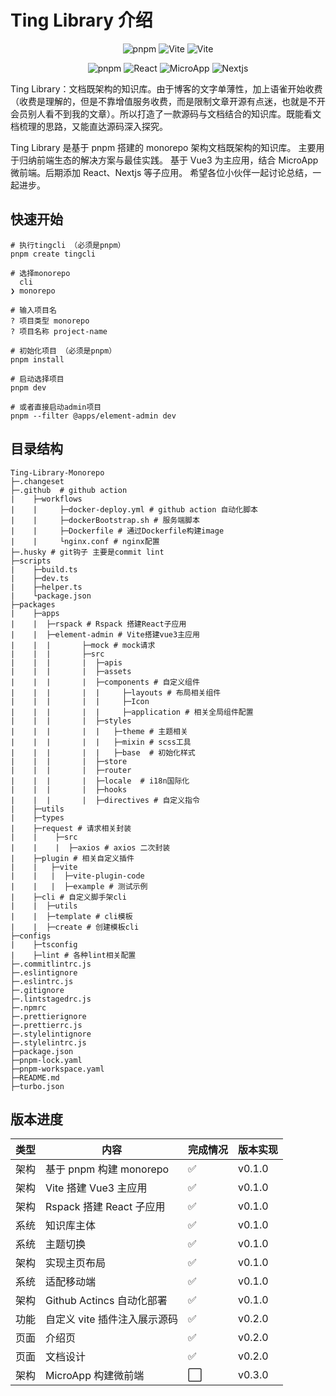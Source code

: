 # <a id="ting">Ting Library 介绍</a>

<p align="center">
<img src="https://img.shields.io/badge/pnpm-8.0+-brown.svg" alt="pnpm" />
<img src="https://img.shields.io/badge/Vue-3.3+-green.svg" alt="Vite"  /> 
<img src="https://img.shields.io/badge/Vite-4.3+-violet.svg" alt="Vite" />
</p>
<p align="center">
<img src="https://img.shields.io/badge/Rspack-0.2+-red.svg" alt="pnpm" />
<img src="https://img.shields.io/badge/React-18+-midnightblue.svg" alt="React"  /> 
<img src="https://img.shields.io/badge/MicroApp-1.0+-cyan.svg" alt="MicroApp" />
<img src="https://img.shields.io/badge/Nextjs-13+-black.svg" alt="Nextjs" />
</p>

Ting Library：文档既架构的知识库。由于博客的文字单薄性，加上语雀开始收费（收费是理解的，但是不靠增值服务收费，而是限制文章开源有点迷，也就是不开会员别人看不到我的文章）。所以打造了一款源码与文档结合的知识库。既能看文档梳理的思路，又能直达源码深入探究。

Ting Library 是基于 pnpm 搭建的 monorepo 架构文档既架构的知识库。 主要用于归纳前端生态的解决方案与最佳实践。 基于 Vue3 为主应用，结合 MicroApp 微前端。后期添加 React、Nextjs 等子应用。 希望各位小伙伴一起讨论总结，一起进步。

## 快速开始

```
# 执行tingcli （必须是pnpm）
pnpm create tingcli

# 选择monorepo
  cli
❯ monorepo

# 输入项目名
? 项目类型 monorepo
? 项目名称 project-name

# 初始化项目 （必须是pnpm）
pnpm install

# 启动选择项目
pnpm dev

# 或者直接启动admin项目
pnpm --filter @apps/element-admin dev
```

## 目录结构

```angular2html
Ting-Library-Monorepo
├─.changeset
├─.github  # github action
|    ├─workflows
|    |     ├─docker-deploy.yml # github action 自动化脚本
|    |     ├─dockerBootstrap.sh # 服务端脚本
|    |     ├─Dockerfile # 通过Dockerfile构建image
|    |     └nginx.conf # nginx配置
├─.husky # git钩子 主要是commit lint
├─scripts
|    ├─build.ts
|    ├─dev.ts
|    ├─helper.ts
|    └package.json
├─packages
|    ├─apps
|    |  ├─rspack # Rspack 搭建React子应用
|    |  ├─element-admin # Vite搭建vue3主应用
|    |  |       ├─mock # mock请求
|    |  |       ├─src
|    |  |       |  ├─apis
|    |  |       |  ├─assets
|    |  |       |  ├─components # 自定义组件
|    |  |       |  |     ├─layouts # 布局相关组件
|    |  |       |  |     ├─Icon
|    |  |       |  |     ├─application # 相关全局组件配置
|    |  |       |  ├─styles
|    |  |       |  |   ├─theme # 主题相关
|    |  |       |  |   ├─mixin # scss工具
|    |  |       |  |   ├─base  # 初始化样式
|    |  |       |  ├─store
|    |  |       |  ├─router
|    |  |       |  ├─locale  # i18n国际化
|    |  |       |  ├─hooks
|    |  |       |  ├─directives # 自定义指令
|    ├─utils
|    ├─types
|    ├─request # 请求相关封装
|    |    ├─src
|    |    |  ├─axios # axios 二次封装
|    ├─plugin # 相关自定义插件
|    |   ├─vite
|    |   |  ├─vite-plugin-code
|    |   |  ├─example # 测试示例
|    ├─cli # 自定义脚手架cli
|    |  ├─utils
|    |  ├─template # cli模板
|    |  ├─create # 创建模板cli
├─configs
|    ├─tsconfig
|    ├─lint # 各种lint相关配置
├─.commitlintrc.js
├─.eslintignore
├─.eslintrc.js
├─.gitignore
├─.lintstagedrc.js
├─.npmrc
├─.prettierignore
├─.prettierrc.js
├─.stylelintignore
├─.stylelintrc.js
├─package.json
├─pnpm-lock.yaml
├─pnpm-workspace.yaml
├─README.md
├─turbo.json
```

## 版本进度

| 类型 | 内容                         | 完成情况 | 版本实现 |
| ---- | ---------------------------- | -------- | -------- |
| 架构 | 基于 pnpm 构建 monorepo      | ✅       | v0.1.0   |
| 架构 | Vite 搭建 Vue3 主应用        | ✅       | v0.1.0   |
| 架构 | Rspack 搭建 React 子应用     | ✅       | v0.1.0   |
| 系统 | 知识库主体                   | ✅       | v0.1.0   |
| 系统 | 主题切换                     | ✅       | v0.1.0   |
| 架构 | 实现主页布局                 | ✅       | v0.1.0   |
| 系统 | 适配移动端                   | ✅       | v0.1.0   |
| 架构 | Github Actincs 自动化部署    | ✅       | v0.1.0   |
| 功能 | 自定义 vite 插件注入展示源码 | ✅       | v0.2.0   |
| 页面 | 介绍页                       | ✅       | v0.2.0   |
| 页面 | 文档设计                     | ✅       | v0.2.0   |
| 架构 | MicroApp 构建微前端          | ⬜️      | v0.3.0   |
